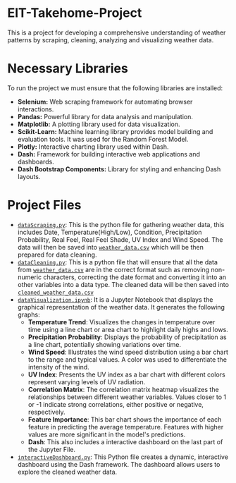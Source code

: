 # EIT-Takehome-Project
This is a project for developing a comprehensive understanding of weather patterns by scraping, cleaning, analyzing and visualizing weather data.

# Necessary Libraries
To run the project we must ensure that the following libraries are installed:
- **Selenium:** Web scraping framework for automating browser interactions.
- **Pandas:** Powerful library for data analysis and manipulation.
- **Matplotlib:** A plotting library used for data visualization. 
- **Scikit-Learn:** Machine learning library provides model building and evaluation tools. It was used for the Random Forest Model.
- **Plotly:** Interactive charting library used within Dash.
- **Dash:** Framework for building interactive web applications and dashboards.
- **Dash Bootstrap Components:** Library for styling and enhancing Dash layouts.

# Project Files
- [`dataScraping.py`](dataScraping.py): This is the python file for gathering weather data, this includes Date, Temperature(High/Low), Condition, Precipitation Probability, Real Feel, Real Feel Shade, UV Index and Wind Speed. The data will then be saved into [`weather_data.csv`](weather_data.csv) which will be then prepared for data cleaning.
- [`dataCleaning.py`](dataCleaning.py): This is a python file that will ensure that all the data from [`weather_data.csv`](weather_data.csv) are in the correct format such as removing non-numeric characters, correcting the date format and converting it into an other variables into a data type. The cleaned data will be then saved into [`cleaned_weather_data.csv`](cleaned_weather_data.csv)
- [`dataVisualization.ipynb`](dataVisualization.ipynb): It is a Jupyter Notebook that displays the graphical representation of the weather data. It generates the following graphs:
  - **Temperature Trend**: Visualizes the changes in temperature over time using a line chart or area chart to highlight daily highs and lows.
  - **Precipitation Probability**: Displays the probability of precipitation as a line chart, potentially showing variations over time.
  - **Wind Speed**: Illustrates the wind speed distribution using a bar chart to the range and typical values. A color was used to differentiate the intensity of the wind. 
  - **UV Index**: Presents the UV index as a bar chart with different colors represent varying levels of UV radiation.
  - **Correlation Matrix**: The correlation matrix heatmap visualizes the relationships between different weather variables. Values closer to 1 or -1 indicate strong correlations, either positive or negative, respectively.
  - **Feature Importance**: This bar chart shows the importance of each feature in predicting the average temperature. Features with higher values are more significant in the model's predictions.
  - **Dash**: This also includes a interactive dashboard on the last part of the Jupyter File.
- [`interactiveDashboard.py`](interactiveDashboard.py): This Python file creates a dynamic, interactive dashboard using the Dash framework. The dashboard allows users to explore the cleaned weather data. 
